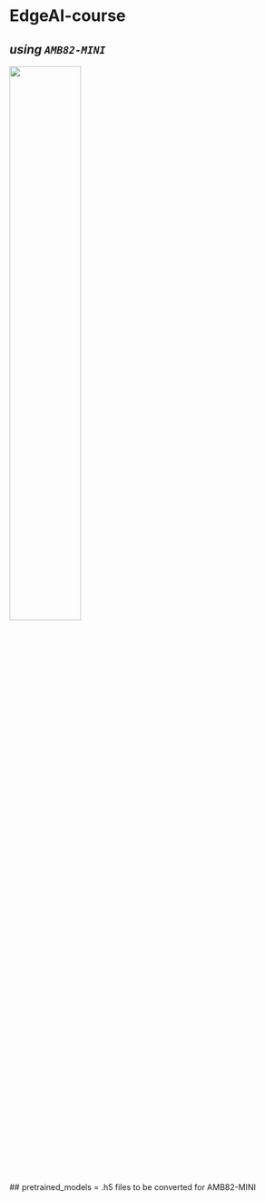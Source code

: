 # EdgeAI-course
## *using `AMB82-MINI`*
<p><img width= "50%" height="50%" src="https://camo.githubusercontent.com/2f3185a599037adeadd9b22bcc49a77b9a53198a5315207128641e1fa462ba26/68747470733a2f2f7777772e616d656261696f742e636f6d2f77702d636f6e74656e742f75706c6f6164732f323032332f30332f616d6238325f6d696e692e706e67"></p>
## pretrained_models = .h5 files to be converted for AMB82-MINI
